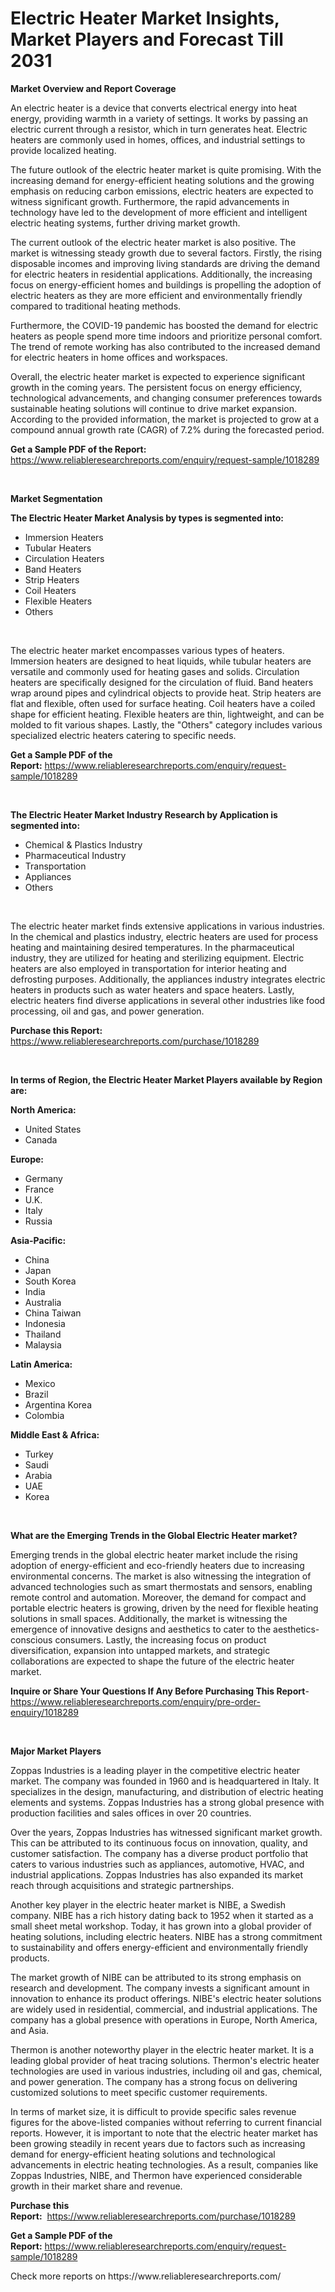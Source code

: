 <p><h1>Electric Heater Market Insights, Market Players and Forecast Till 2031</h1></p><p><strong>Market Overview and Report Coverage</strong></p>
<p><p>An electric heater is a device that converts electrical energy into heat energy, providing warmth in a variety of settings. It works by passing an electric current through a resistor, which in turn generates heat. Electric heaters are commonly used in homes, offices, and industrial settings to provide localized heating.</p><p>The future outlook of the electric heater market is quite promising. With the increasing demand for energy-efficient heating solutions and the growing emphasis on reducing carbon emissions, electric heaters are expected to witness significant growth. Furthermore, the rapid advancements in technology have led to the development of more efficient and intelligent electric heating systems, further driving market growth.</p><p>The current outlook of the electric heater market is also positive. The market is witnessing steady growth due to several factors. Firstly, the rising disposable incomes and improving living standards are driving the demand for electric heaters in residential applications. Additionally, the increasing focus on energy-efficient homes and buildings is propelling the adoption of electric heaters as they are more efficient and environmentally friendly compared to traditional heating methods.</p><p>Furthermore, the COVID-19 pandemic has boosted the demand for electric heaters as people spend more time indoors and prioritize personal comfort. The trend of remote working has also contributed to the increased demand for electric heaters in home offices and workspaces.</p><p>Overall, the electric heater market is expected to experience significant growth in the coming years. The persistent focus on energy efficiency, technological advancements, and changing consumer preferences towards sustainable heating solutions will continue to drive market expansion. According to the provided information, the market is projected to grow at a compound annual growth rate (CAGR) of 7.2% during the forecasted period.</p></p>
<p><strong>Get a Sample PDF of the Report:</strong> <a href="https://www.reliableresearchreports.com/enquiry/request-sample/1018289">https://www.reliableresearchreports.com/enquiry/request-sample/1018289</a></p>
<p>&nbsp;</p>
<p><strong>Market Segmentation</strong></p>
<p><strong>The Electric Heater Market Analysis by types is segmented into:</strong></p>
<p><ul><li>Immersion Heaters</li><li>Tubular Heaters</li><li>Circulation Heaters</li><li>Band Heaters</li><li>Strip Heaters</li><li>Coil Heaters</li><li>Flexible Heaters</li><li>Others</li></ul></p>
<p>&nbsp;</p>
<p><p>The electric heater market encompasses various types of heaters. Immersion heaters are designed to heat liquids, while tubular heaters are versatile and commonly used for heating gases and solids. Circulation heaters are specifically designed for the circulation of fluid. Band heaters wrap around pipes and cylindrical objects to provide heat. Strip heaters are flat and flexible, often used for surface heating. Coil heaters have a coiled shape for efficient heating. Flexible heaters are thin, lightweight, and can be molded to fit various shapes. Lastly, the "Others" category includes various specialized electric heaters catering to specific needs.</p></p>
<p><strong>Get a Sample PDF of the Report:</strong>&nbsp;<a href="https://www.reliableresearchreports.com/enquiry/request-sample/1018289">https://www.reliableresearchreports.com/enquiry/request-sample/1018289</a></p>
<p>&nbsp;</p>
<p><strong>The Electric Heater Market Industry Research by Application is segmented into:</strong></p>
<p><ul><li>Chemical & Plastics Industry</li><li>Pharmaceutical Industry</li><li>Transportation</li><li>Appliances</li><li>Others</li></ul></p>
<p>&nbsp;</p>
<p><p>The electric heater market finds extensive applications in various industries. In the chemical and plastics industry, electric heaters are used for process heating and maintaining desired temperatures. In the pharmaceutical industry, they are utilized for heating and sterilizing equipment. Electric heaters are also employed in transportation for interior heating and defrosting purposes. Additionally, the appliances industry integrates electric heaters in products such as water heaters and space heaters. Lastly, electric heaters find diverse applications in several other industries like food processing, oil and gas, and power generation.</p></p>
<p><strong>Purchase this Report:</strong>&nbsp; <a href="https://www.reliableresearchreports.com/purchase/1018289">https://www.reliableresearchreports.com/purchase/1018289</a></p>
<p>&nbsp;</p>
<p><strong>In terms of Region, the Electric Heater Market Players available by Region are:</strong></p>
<p>
    <p> <strong> North America: </strong>
        <ul>
            <li>United States</li>
            <li>Canada</li>
        </ul>
        </p> 
    <p> <strong> Europe: </strong>
        <ul>
            <li>Germany</li>
            <li>France</li>
            <li>U.K.</li>
            <li>Italy</li>
            <li>Russia</li>
        </ul>
        </p> 
    <p> <strong> Asia-Pacific: </strong>
        <ul>
            <li>China</li>
            <li>Japan</li>
            <li>South Korea</li>
            <li>India</li>
            <li>Australia</li>
            <li>China Taiwan</li>
            <li>Indonesia</li>
            <li>Thailand</li>
            <li>Malaysia</li>
        </ul>
        </p> 
    <p> <strong> Latin America: </strong>
        <ul>
            <li>Mexico</li>
            <li>Brazil</li>
            <li>Argentina Korea</li>
            <li>Colombia</li>
        </ul>
        </p> 
    <p> <strong> Middle East & Africa: </strong>
        <ul>
            <li>Turkey</li>
            <li>Saudi</li>
            <li>Arabia</li>
            <li>UAE</li>
            <li>Korea</li>
        </ul>
    </p>
    </p>
<p>&nbsp;</p>
<p><strong>What are the Emerging Trends in the Global Electric Heater market?</strong></p>
<p><p>Emerging trends in the global electric heater market include the rising adoption of energy-efficient and eco-friendly heaters due to increasing environmental concerns. The market is also witnessing the integration of advanced technologies such as smart thermostats and sensors, enabling remote control and automation. Moreover, the demand for compact and portable electric heaters is growing, driven by the need for flexible heating solutions in small spaces. Additionally, the market is witnessing the emergence of innovative designs and aesthetics to cater to the aesthetics-conscious consumers. Lastly, the increasing focus on product diversification, expansion into untapped markets, and strategic collaborations are expected to shape the future of the electric heater market.</p></p>
<p><strong>Inquire or Share Your Questions If Any Before Purchasing This Report</strong>- <a href="https://www.reliableresearchreports.com/enquiry/pre-order-enquiry/1018289">https://www.reliableresearchreports.com/enquiry/pre-order-enquiry/1018289</a></p>
<p>&nbsp;</p>
<p><strong>Major Market Players</strong></p>
<p><p>Zoppas Industries is a leading player in the competitive electric heater market. The company was founded in 1960 and is headquartered in Italy. It specializes in the design, manufacturing, and distribution of electric heating elements and systems. Zoppas Industries has a strong global presence with production facilities and sales offices in over 20 countries.</p><p>Over the years, Zoppas Industries has witnessed significant market growth. This can be attributed to its continuous focus on innovation, quality, and customer satisfaction. The company has a diverse product portfolio that caters to various industries such as appliances, automotive, HVAC, and industrial applications. Zoppas Industries has also expanded its market reach through acquisitions and strategic partnerships.</p><p>Another key player in the electric heater market is NIBE, a Swedish company. NIBE has a rich history dating back to 1952 when it started as a small sheet metal workshop. Today, it has grown into a global provider of heating solutions, including electric heaters. NIBE has a strong commitment to sustainability and offers energy-efficient and environmentally friendly products.</p><p>The market growth of NIBE can be attributed to its strong emphasis on research and development. The company invests a significant amount in innovation to enhance its product offerings. NIBE's electric heater solutions are widely used in residential, commercial, and industrial applications. The company has a global presence with operations in Europe, North America, and Asia.</p><p>Thermon is another noteworthy player in the electric heater market. It is a leading global provider of heat tracing solutions. Thermon's electric heater technologies are used in various industries, including oil and gas, chemical, and power generation. The company has a strong focus on delivering customized solutions to meet specific customer requirements.</p><p>In terms of market size, it is difficult to provide specific sales revenue figures for the above-listed companies without referring to current financial reports. However, it is important to note that the electric heater market has been growing steadily in recent years due to factors such as increasing demand for energy-efficient heating solutions and technological advancements in electric heating technologies. As a result, companies like Zoppas Industries, NIBE, and Thermon have experienced considerable growth in their market share and revenue.</p></p>
<p><strong>Purchase this Report:</strong>&nbsp;&nbsp;<a href="https://www.reliableresearchreports.com/purchase/1018289">https://www.reliableresearchreports.com/purchase/1018289</a></p>
<p></p>
<p><strong>Get a Sample PDF of the Report:</strong>&nbsp;<a href="https://www.reliableresearchreports.com/enquiry/request-sample/1018289">https://www.reliableresearchreports.com/enquiry/request-sample/1018289</a></p>
<p>Check more reports on https://www.reliableresearchreports.com/</p>